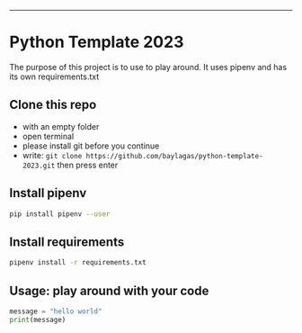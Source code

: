 
---
# Python Template 2023

The purpose of this project is to use to play around. It uses pipenv and has its own requirements.txt

## Clone this repo

- with an empty folder
- open terminal
- please install git before you continue
- write: ```git clone https://github.com/baylagas/python-template-2023.git``` then press enter

## Install pipenv

```bash
pip install pipenv --user
```

## Install requirements

```bash
pipenv install -r requirements.txt
```

## Usage: play around with your code

```py
message = "hello world"
print(message)
```
